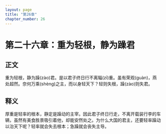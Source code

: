 ```yaml
---
layout: page
title: "第26章"
chapter_number: 26
---
```


# 第二十六章：重为轻根，静为躁君

## 正文
重为轻根，静为躁(zào)君。是以君子终日行不离辎(zī)重。虽有荣观(guàn)，燕处超然。奈何万乘(shèng)之主，而以身轻天下？轻则失根，躁(zào)则失君。

## 释义
厚重是轻率的根本，静定是躁动的主宰。因此君子终日行走，不离开载装行李的车辆，虽然有美食胜景吸引着他，却能安然处之。为什么大国的君主，还要轻率躁动以治天下呢？轻率就会失去根本；急躁就会丧失主导。